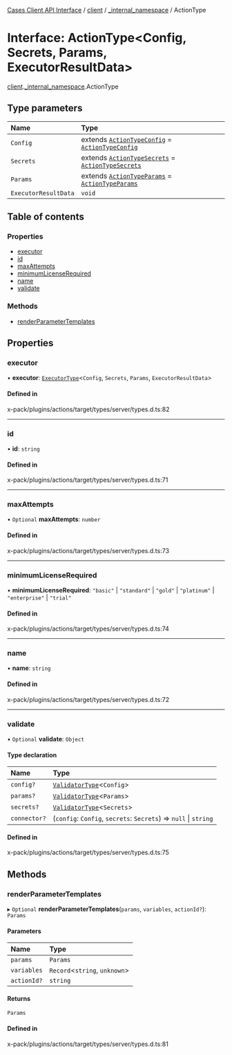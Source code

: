 [Cases Client API Interface](../README.md) / [client](../modules/client.md) / [\_internal\_namespace](../modules/client._internal_namespace.md) / ActionType

# Interface: ActionType<Config, Secrets, Params, ExecutorResultData\>

[client](../modules/client.md).[_internal_namespace](../modules/client._internal_namespace.md).ActionType

## Type parameters

| Name | Type |
| :------ | :------ |
| `Config` | extends [`ActionTypeConfig`](../modules/client._internal_namespace.md#actiontypeconfig) = [`ActionTypeConfig`](../modules/client._internal_namespace.md#actiontypeconfig) |
| `Secrets` | extends [`ActionTypeSecrets`](../modules/client._internal_namespace.md#actiontypesecrets) = [`ActionTypeSecrets`](../modules/client._internal_namespace.md#actiontypesecrets) |
| `Params` | extends [`ActionTypeParams`](../modules/client._internal_namespace.md#actiontypeparams) = [`ActionTypeParams`](../modules/client._internal_namespace.md#actiontypeparams) |
| `ExecutorResultData` | `void` |

## Table of contents

### Properties

- [executor](client._internal_namespace.ActionType-1.md#executor)
- [id](client._internal_namespace.ActionType-1.md#id)
- [maxAttempts](client._internal_namespace.ActionType-1.md#maxattempts)
- [minimumLicenseRequired](client._internal_namespace.ActionType-1.md#minimumlicenserequired)
- [name](client._internal_namespace.ActionType-1.md#name)
- [validate](client._internal_namespace.ActionType-1.md#validate)

### Methods

- [renderParameterTemplates](client._internal_namespace.ActionType-1.md#renderparametertemplates)

## Properties

### executor

• **executor**: [`ExecutorType`](../modules/client._internal_namespace.md#executortype)<`Config`, `Secrets`, `Params`, `ExecutorResultData`\>

#### Defined in

x-pack/plugins/actions/target/types/server/types.d.ts:82

___

### id

• **id**: `string`

#### Defined in

x-pack/plugins/actions/target/types/server/types.d.ts:71

___

### maxAttempts

• `Optional` **maxAttempts**: `number`

#### Defined in

x-pack/plugins/actions/target/types/server/types.d.ts:73

___

### minimumLicenseRequired

• **minimumLicenseRequired**: ``"basic"`` \| ``"standard"`` \| ``"gold"`` \| ``"platinum"`` \| ``"enterprise"`` \| ``"trial"``

#### Defined in

x-pack/plugins/actions/target/types/server/types.d.ts:74

___

### name

• **name**: `string`

#### Defined in

x-pack/plugins/actions/target/types/server/types.d.ts:72

___

### validate

• `Optional` **validate**: `Object`

#### Type declaration

| Name | Type |
| :------ | :------ |
| `config?` | [`ValidatorType`](client._internal_namespace.ValidatorType.md)<`Config`\> |
| `params?` | [`ValidatorType`](client._internal_namespace.ValidatorType.md)<`Params`\> |
| `secrets?` | [`ValidatorType`](client._internal_namespace.ValidatorType.md)<`Secrets`\> |
| `connector?` | (`config`: `Config`, `secrets`: `Secrets`) => ``null`` \| `string` |

#### Defined in

x-pack/plugins/actions/target/types/server/types.d.ts:75

## Methods

### renderParameterTemplates

▸ `Optional` **renderParameterTemplates**(`params`, `variables`, `actionId?`): `Params`

#### Parameters

| Name | Type |
| :------ | :------ |
| `params` | `Params` |
| `variables` | `Record`<`string`, `unknown`\> |
| `actionId?` | `string` |

#### Returns

`Params`

#### Defined in

x-pack/plugins/actions/target/types/server/types.d.ts:81
